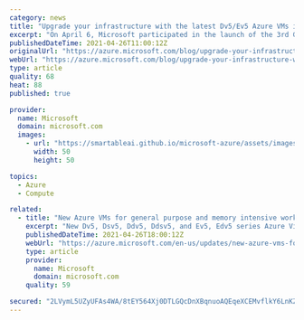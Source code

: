 ```yaml
---
category: news
title: "Upgrade your infrastructure with the latest Dv5/Ev5 Azure VMs in preview"
excerpt: "On April 6, Microsoft participated in the launch of the 3rd Gen Intel® Xeon® Scalable processors. Intel and Microsoft announced the upcoming preview of Azure Confidential Computing and general-purpose Microsoft Azure Virtual Machines. "
publishedDateTime: 2021-04-26T11:00:12Z
originalUrl: "https://azure.microsoft.com/blog/upgrade-your-infrastructure-with-the-latest-dv5ev5-azure-vms-in-preview/"
webUrl: "https://azure.microsoft.com/blog/upgrade-your-infrastructure-with-the-latest-dv5ev5-azure-vms-in-preview/"
type: article
quality: 68
heat: 88
published: true

provider:
  name: Microsoft
  domain: microsoft.com
  images:
    - url: "https://smartableai.github.io/microsoft-azure/assets/images/organizations/microsoft.com-50x50.jpg"
      width: 50
      height: 50

topics:
  - Azure
  - Compute

related:
  - title: "New Azure VMs for general purpose and memory intensive workloads now in public preview"
    excerpt: "New Dv5, Dsv5, Ddv5, Ddsv5, and Ev5, Edv5 series Azure Virtual Machines deliver increased scalability and an upgraded CPU architecture, including better price to performance compared to the prior generation. The new VMs - now in public preview - run on the 3rd Generation Intel® Xeon® Platinum 8370C (Ice"
    publishedDateTime: 2021-04-26T18:00:12Z
    webUrl: "https://azure.microsoft.com/en-us/updates/new-azure-vms-for-general-purpose-and-memory-intensive-workloads-now-in-public-preview/"
    type: article
    provider:
      name: Microsoft
      domain: microsoft.com
    quality: 59

secured: "2LVymL5UZyUFAs4WA/8tEY564Xj0DTLGQcDnXBqnuoAQEqeXCEMvflkY6LnKZrlDGwPKWwQBMFC3Lv/vC/xcJQfPitDMUuJrodwq5hdxW+YPO6b2vbrXFL4YS02ZKo7PjPyaRoCGDKrRLx4deB4JNWu9Tj3aPmzg4zsZf18aCVdH0MMe0QljTChu1KC0EPSCT3cW403ZqnRsDI/SWb/2/avnNuSWjBhKs1rfUzfZBgSA2XiS2ZC6WVv5gJf0aNBB/uvOabc2hYZzfMPw08c9WZ+FRz2tC+VishgwHSg2/2E0HD6AH6WsneCGSgEl0Pl9eC4pH+GlRfI6hHaI5h/fCDe22M6nE99qj+JAm76BVkI=;JD6rwJv416YFFQWa8qvgDA=="
---
```



